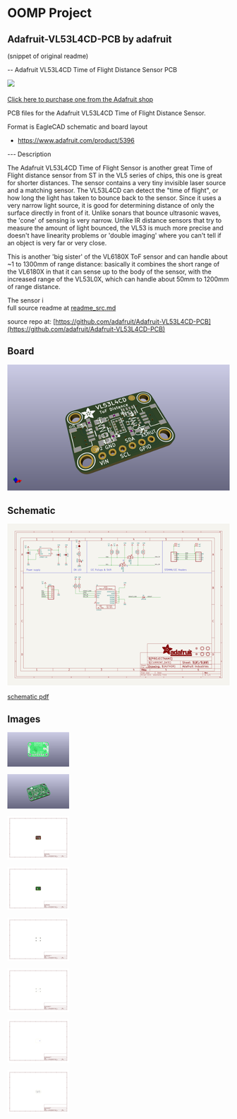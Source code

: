 # OOMP Project  
## Adafruit-VL53L4CD-PCB  by adafruit  
  
(snippet of original readme)  
  
-- Adafruit VL53L4CD Time of Flight Distance Sensor PCB  
  
<a href="http://www.adafruit.com/products/5396"><img src="assets/5396-01.jpg?raw=true" width="500px"><br/>  
Click here to purchase one from the Adafruit shop</a>  
  
PCB files for the Adafruit VL53L4CD Time of Flight Distance Sensor.   
  
Format is EagleCAD schematic and board layout  
* https://www.adafruit.com/product/5396  
  
--- Description  
  
The Adafruit VL53L4CD Time of Flight Sensor is another great Time of Flight distance sensor from ST in the VL5 series of chips, this one is great for shorter distances. The sensor contains a very tiny invisible laser source and a matching sensor. The VL53L4CD can detect the "time of flight", or how long the light has taken to bounce back to the sensor. Since it uses a very narrow light source, it is good for determining distance of only the surface directly in front of it. Unlike sonars that bounce ultrasonic waves, the 'cone' of sensing is very narrow. Unlike IR distance sensors that try to measure the amount of light bounced, the VL53 is much more precise and doesn't have linearity problems or 'double imaging' where you can't tell if an object is very far or very close.  
  
This is another 'big sister' of the VL6180X ToF sensor and can handle about ~1 to 1300mm of range distance: basically it combines the short range of the VL6180X in that it can sense up to the body of the sensor, with the increased range of the VL53L0X, which can handle about 50mm to 1200mm of range distance.  
  
The sensor i  
  full source readme at [readme_src.md](readme_src.md)  
  
source repo at: [https://github.com/adafruit/Adafruit-VL53L4CD-PCB](https://github.com/adafruit/Adafruit-VL53L4CD-PCB)  
## Board  
  
[![working_3d.png](working_3d_600.png)](working_3d.png)  
## Schematic  
  
[![working_schematic.png](working_schematic_600.png)](working_schematic.png)  
  
[schematic pdf](working_schematic.pdf)  
## Images  
  
[![working_3D_bottom.png](working_3D_bottom_140.png)](working_3D_bottom.png)  
  
[![working_3D_top.png](working_3D_top_140.png)](working_3D_top.png)  
  
[![working_assembly_page_01.png](working_assembly_page_01_140.png)](working_assembly_page_01.png)  
  
[![working_assembly_page_02.png](working_assembly_page_02_140.png)](working_assembly_page_02.png)  
  
[![working_assembly_page_03.png](working_assembly_page_03_140.png)](working_assembly_page_03.png)  
  
[![working_assembly_page_04.png](working_assembly_page_04_140.png)](working_assembly_page_04.png)  
  
[![working_assembly_page_05.png](working_assembly_page_05_140.png)](working_assembly_page_05.png)  
  
[![working_assembly_page_06.png](working_assembly_page_06_140.png)](working_assembly_page_06.png)  
